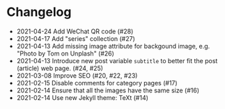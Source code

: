 # Changelog

- 2021-04-24 Add WeChat QR code (#28)
- 2021-04-17 Add "series" collection (#27)
- 2021-04-13 Add missing image attribute for backgound image, e.g. "Photo by Tom
  on Unplash" (#26)
- 2021-04-13 Introduce new post variable `subtitle` to better fit the post
  (article) web page. (#24, #25)
- 2021-03-08 Improve SEO (#20, #22, #23)
- 2021-02-15 Disable comments for category pages (#17)
- 2021-02-14 Ensure that all the images have the same size (#16)
- 2021-02-14 Use new Jekyll theme: TeXt (#14)
